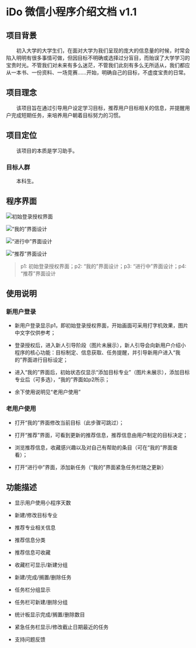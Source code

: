 # **iDo 微信小程序介绍文档 v1.1**

## 项目背景

&emsp;&emsp;初入大学的大学生们，在面对大学为我们呈现的庞大的信息量的时候，时常会陷入明明有很多事情可做，但因目标不明确或选择过分盲目，而贻误了大学学习的宝贵时光。不管我们对未来有多么迷茫，不管我们此刻有多么无所适从，我们都应从一本书、一份资料、一场竞赛……开始，明确自己的目标，不虚度宝贵的日常。

## 项目理念

&emsp;&emsp;该项目旨在通过引导用户设定学习目标，推荐用户目标相关的信息，并提醒用户完成短期任务，来培养用户朝着目标努力的习惯。

## 项目定位

&emsp;&emsp;该项目的本质是学习助手。

### 目标人群

&emsp;&emsp;本科生。

## 程序界面

![初始登录授权界面](\小程序UI设计草稿\初始登录授权页面.png)

![“我的”界面设计](\小程序UI设计草稿\“我的”界面设计.png)

![“进行中”界面设计](\小程序UI设计草稿\“进行中”界面设计.png)

![“推荐”界面设计](\小程序UI设计草稿\“推荐”界面设计.png)

> p1: 初始登录授权界面；p2: “我的”界面设计；p3: “进行中”界面设计；p4: “推荐”界面设计

## 使用说明

### 新用户登录

- 新用户登录显示p1，即初始登录授权界面，开始画面可采用打字机效果，图片中文字仅供参考；

- 登录授权后，进入新人引导阶段（图片未展示），新人引导会向新用户介绍小程序的核心功能：目标制定、信息获取、任务提醒，并引导新用户进入“我的”界面进行目标设定；

- 进入“我的”界面后，初始状态仅显示“添加目标专业”（图片未展示），添加目标专业后（可多选），“我的”界面如p2所示；

- 余下使用说明见“老用户使用”

### 老用户使用

- 打开“我的”界面修改当前目标（此步骤可跳过）；

- 打开“推荐”界面，可看到更新的推荐信息，推荐信息由用户制定的目标决定；

- 浏览推荐信息，收藏感兴趣以及对自己有帮助的条目（可在“我的”界面查看）；

- 打开“进行中”界面，添加新任务（“我的”界面紧急任务栏随之更新）

## 功能描述

- 显示用户使用小程序天数

- 新建/修改目标专业

- 推荐专业相关信息

- 推荐信息分类

- 推荐信息可收藏

- 收藏栏可显示/新建分组

- 新建/完成/搁置/删除任务

- 任务栏分组显示

- 任务栏可新建/删除分组

- 统计板显示完成/搁置/删除数目

- 紧急任务栏显示/修改截止日期最近的任务

- 支持问题反馈
